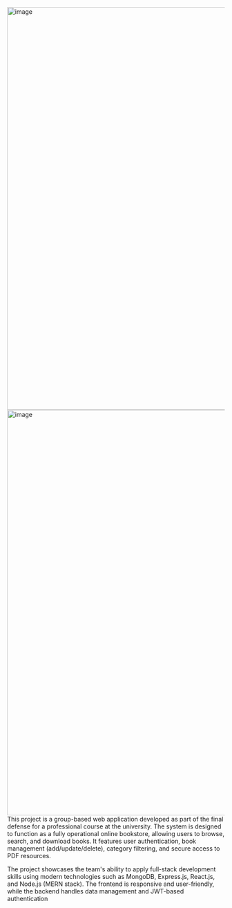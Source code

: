 <img width="932" alt="image" src="https://github.com/user-attachments/assets/156f4429-7d41-4654-9017-43a8fbafcd08" />
<img width="938" alt="image" src="https://github.com/user-attachments/assets/bda07c40-bce4-4f7e-9de0-c76cf94909a0" />
This project is a group-based web application developed as part of the final defense for a professional course at the university. The system is designed to function as a fully operational online bookstore, allowing users to browse, search, and download books. It features user authentication, book management (add/update/delete), category filtering, and secure access to PDF resources.

The project showcases the team's ability to apply full-stack development skills using modern technologies such as MongoDB, Express.js, React.js, and Node.js (MERN stack). The frontend is responsive and user-friendly, while the backend handles data management and JWT-based authentication

